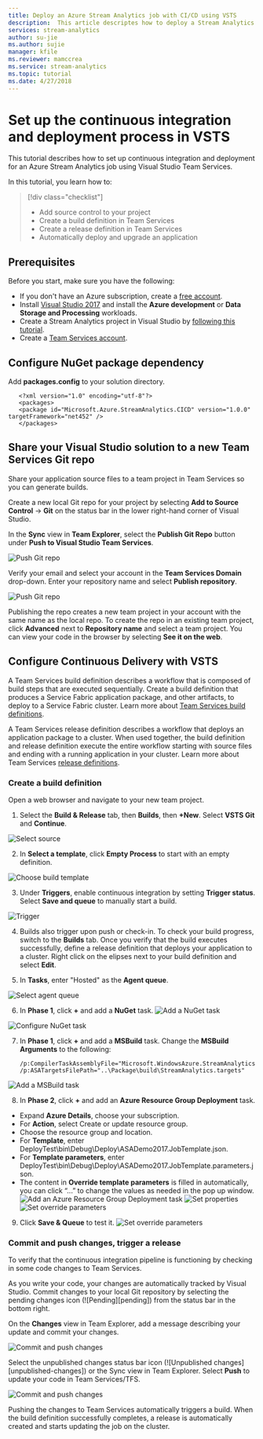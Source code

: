 ```yaml
---
title: Deploy an Azure Stream Analytics job with CI/CD using VSTS
description:  This article descriptes how to deploy a Stream Analytics job with CI/CD using VSTS.
services: stream-analytics
author: su-jie
ms.author: sujie
manager: kfile
ms.reviewer: mamccrea
ms.service: stream-analytics
ms.topic: tutorial
ms.date: 4/27/2018
--- 
```


# Set up the continuous integration and deployment process in VSTS
This tutorial describes how to set up continuous integration and deployment for an Azure Stream Analytics job using Visual Studio Team Services. 

In this tutorial, you learn how to:

> [!div class="checklist"]
> * Add source control to your project
> * Create a build definition in Team Services
> * Create a release definition in Team Services
> * Automatically deploy and upgrade an application


## Prerequisites
Before you start, make sure you have the following:
* If you don't have an Azure subscription, create a [free account](https://azure.microsoft.com/free/?WT.mc_id=A261C142F).
* Install [Visual Studio 2017](https://www.visualstudio.com/) and install the **Azure development** or **Data Storage and Processing** workloads.
* Create a Stream Analytics project in Visual Studio by [following this tutorial](stream-analytics-tools-for-visual-studio.md).
* Create a [Team Services account](https://www.visualstudio.com/docs/setup-admin/team-services/sign-up-for-visual-studio-team-services).

## Configure NuGet package dependency
Add **packages.config** to your solution directory.

       <?xml version="1.0" encoding="utf-8"?>
       <packages>
       <package id="Microsoft.Azure.StreamAnalytics.CICD" version="1.0.0" targetFramework="net452" />
       </packages>


## Share your Visual Studio solution to a new Team Services Git repo
Share your application source files to a team project in Team Services so you can generate builds.  

Create a new local Git repo for your project by selecting **Add to Source Control** -> **Git** on the status bar in the lower right-hand corner of Visual Studio. 

In the **Sync** view in **Team Explorer**, select the **Publish Git Repo** button under **Push to Visual Studio Team Services**.

![Push Git repo](./media/stream-analytics-tools-for-visual-studio-cicd-vsts/publishgitrepo.png)

Verify your email and select your account in the **Team Services Domain** drop-down. Enter your repository name and select **Publish repository**.

![Push Git repo](./media/stream-analytics-tools-for-visual-studio-cicd-vsts/publishcode.png)

Publishing the repo creates a new team project in your account with the same name as the local repo. To create the repo in an existing team project, click **Advanced** next to **Repository name** and select a team project. You can view your code in the browser by selecting **See it on the web**.

## Configure Continuous Delivery with VSTS
A Team Services build definition describes a workflow that is composed of build steps that are executed sequentially. Create a build definition that produces a Service Fabric application package, and other artifacts, to deploy to a Service Fabric cluster. Learn more about [Team Services build definitions](https://www.visualstudio.com/docs/build/define/create). 

A Team Services release definition describes a workflow that deploys an application package to a cluster. When used together, the build definition and release definition execute the entire workflow starting with source files and ending with a running application in your cluster. Learn more about Team Services [release definitions](https://www.visualstudio.com/docs/release/author-release-definition/more-release-definition).

### Create a build definition
Open a web browser and navigate to your new team project.

1. Select the **Build & Release** tab, then **Builds**, then **+New**.  Select **VSTS Git** and **Continue**.

![Select source](./media/stream-analytics-tools-for-visual-studio-cicd-vsts/build-select-source.png)

2. In **Select a template**, click **Empty Process** to start with an empty definition. 

![Choose build template](./media/stream-analytics-tools-for-visual-studio-cicd-vsts/build-select-template.png) 

3. Under **Triggers**, enable continuous integration by setting **Trigger status**.  Select **Save and queue** to manually start a build.  

![Trigger](./media/stream-analytics-tools-for-visual-studio-cicd-vsts/build-trigger.png) 

4. Builds also trigger upon push or check-in. To check your build progress, switch to the **Builds** tab.  Once you verify that the build executes successfully, define a release definition that deploys your application to a cluster. Right click on the elipses next to your build definition and select **Edit**.

5. In **Tasks**, enter "Hosted" as the **Agent queue**. 

![Select agent queue](./media/stream-analytics-tools-for-visual-studio-cicd-vsts/build-agent-queue.png) 

6. In **Phase 1**, click **+** and add a **NuGet** task.
![Add a NuGet task](./media/stream-analytics-tools-for-visual-studio-cicd-vsts/build-nuget.png) 

![Configure NuGet task](./media/stream-analytics-tools-for-visual-studio-cicd-vsts/build-nuget-config.png) 

7. In **Phase 1**, click **+** and add a **MSBuild** task.
   Change the **MSBuild Arguments** to the following:

   ```
   /p:CompilerTaskAssemblyFile="Microsoft.WindowsAzure.StreamAnalytics.Common.CompileService.dll"  /p:ASATargetsFilePath="..\Package\build\StreamAnalytics.targets"
   ```
   
![Add a MSBuild task](./media/stream-analytics-tools-for-visual-studio-cicd-vsts/build-msbuild.png) 

8. In **Phase 2**, click **+** and add an **Azure Resource Group Deployment** task. 


 * Expand **Azure Details**, choose your subscription.
 * For **Action**, select Create or update resource group.
 * Choose the resource group and location.
 * For **Template**, enter DeployTest\bin\Debug\Deploy\ASADemo2017.JobTemplate.json.
 * For **Template parameters**, enter DeployTest\bin\Debug\Deploy\ASADemo2017.JobTemplate.parameters.json.
 * The content in **Override template parameters** is filled in automatically, you can click “...” to change the values as needed in the pop up window.
![Add an Azure Resource Group Deployment task](./media/stream-analytics-tools-for-visual-studio-cicd-vsts/build-deploy.png)
![Set properties](./media/stream-analytics-tools-for-visual-studio-cicd-vsts/build-deploy-2.png)
![Set override parameters](./media/stream-analytics-tools-for-visual-studio-cicd-vsts/build-deploy-overrride-parameters.png)


9. Click **Save & Queue** to test it.
![Set override parameters](./media/stream-analytics-tools-for-visual-studio-cicd-vsts/build-save-queue.png)



### Commit and push changes, trigger a release
To verify that the continuous integration pipeline is functioning by checking in some code changes to Team Services.    

As you write your code, your changes are automatically tracked by Visual Studio. Commit changes to your local Git repository by selecting the pending changes icon (![Pending][pending]) from the status bar in the bottom right.

On the **Changes** view in Team Explorer, add a message describing your update and commit your changes.

![Commit and push changes](./media/stream-analytics-tools-for-visual-studio-cicd-vsts/build-push-changes.png)

Select the unpublished changes status bar icon (![Unpublished changes][unpublished-changes]) or the Sync view in Team Explorer. Select **Push** to update your code in Team Services/TFS.

![Commit and push changes](./media/stream-analytics-tools-for-visual-studio-cicd-vsts/build-push-changes-2.png)

Pushing the changes to Team Services automatically triggers a build.  When the build definition successfully completes, a release is automatically created and starts updating the job on the cluster.



